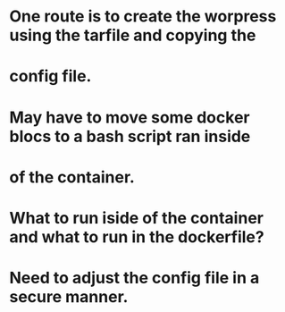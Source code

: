 # One route is to create the worpress using the tarfile and copying the
# config file. 
# May have to move some docker blocs to a bash script ran inside
# of the container.
# What to run iside of the container and what to run in the dockerfile?
# Need to adjust the config file in a secure manner.